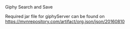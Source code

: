 Giphy Search and Save

Required jar file for giphyServer can be found on https://mvnrepository.com/artifact/org.json/json/20160810

